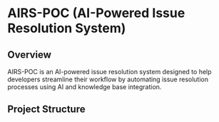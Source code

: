 # AIRS-POC (AI-Powered Issue Resolution System)

## Overview
AIRS-POC is an AI-powered issue resolution system designed to help developers streamline their workflow by automating issue resolution processes using AI and knowledge base integration.

## Project Structure 